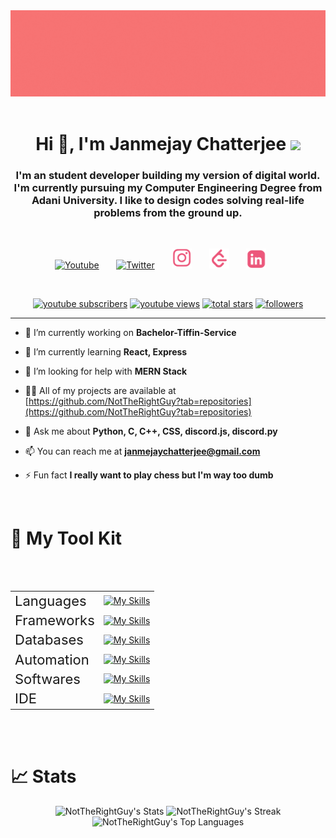 <div align="center"><img src="./assets/Banner%20Profile.gif"/></div>
<br/>
<h1 align="center">Hi 👋, I'm Janmejay Chatterjee <img src="https://media.giphy.com/media/MxYQrB9jeGzza/giphy.gif" width="50"></h1> 
<h3 align="center">I'm an student developer building my version of digital world. I'm currently pursuing my Computer Engineering Degree from Adani University. I like to design codes solving real-life problems from the ground up.</h3>
<br/>
<!-- Social icons section -->
<p align="center">
  <a href="https://www.youtube.com/channel/UCtYCQToUB9jo9-nfrBm4WaQ"><img width="32px" alt="Youtube" title="Youtube" src="https://i.imgur.com/qiXu7b2.png"/></a>
  &#8287;&#8287;&#8287;&#8287;&#8287;
  <a href="https://twitter.com/notJanmejay"><img width="32px" alt="Twitter" title="Twitter" src="https://i.imgur.com/OXZM1L6.png"/></a>
  &#8287;&#8287;&#8287;&#8287;&#8287;
  <a href="https://www.instagram.com/meetdelsion/"><img width="32px" alt="Twitter" title="Instagram" src="./assets/instagram%20logo.png"/></a>
  &#8287;&#8287;&#8287;&#8287;&#8287;
  <a href="https://www.leetcode.com/janmejaychatterjee/"><img width="32px" alt="Twitter" title="Instagram" src="./assets/leetcode%20logo.png"/></a>
  &#8287;&#8287;&#8287;&#8287;&#8287;
    <a href="https://www.linkedin.com/in/janmejay-chatterjee-4a5335202/"><img width="32px" alt="Twitter" title="Instagram" src="./assets/linkeldin%20logo.png"/></a>
  &#8287;&#8287;&#8287;&#8287;&#8287;
</p>

<br/>

<p align="center">
  <a href="https://www.youtube.com/c/UCtYCQToUB9jo9-nfrBm4WaQ?sub_confirmation=1">
    <img alt="youtube subscribers" title="Subscribe to my YouTube channel" src="https://custom-icon-badges.demolab.com/youtube/channel/subscribers/UCtYCQToUB9jo9-nfrBm4WaQ?color=%23E05D44&label=SUBSCRIBE&logo=video&logoColor=white&style=for-the-badge&labelColor=CE4630"/></a> 
  <a href="https://www.youtube.com/c/UCtYCQToUB9jo9-nfrBm4WaQ">
    <img alt="youtube views" title="YouTube views" src="https://custom-icon-badges.demolab.com/youtube/channel/views/UCtYCQToUB9jo9-nfrBm4WaQ?color=%23E1AD0E&logo=video&logoColor=white&style=for-the-badge&labelColor=C79600"/></a> 
  <a href="https://github.com/NotTheRightGuy?tab=repositories&sort=stargazers">
    <img alt="total stars" title="Total stars on GitHub" src="https://custom-icon-badges.demolab.com/github/stars/NotTheRightGuy?color=55960c&style=for-the-badge&labelColor=488207&logo=star"/></a>
  <a href="https://github.com/NotTheRightGuy?tab=followers">
    <img alt="followers" title="Follow me on Github" src="https://custom-icon-badges.demolab.com/github/followers/NotTheRightGuy?color=236ad3&labelColor=1155ba&style=for-the-badge&logo=person-add&label=Follow&logoColor=white"/></a>
</p>

---

- 🔭 I’m currently working on **Bachelor-Tiffin-Service**

- 🌱 I’m currently learning **React, Express**

- 🤝 I’m looking for help with **MERN Stack**

- 👨‍💻 All of my projects are available at [https://github.com/NotTheRightGuy?tab=repositories](https://github.com/NotTheRightGuy?tab=repositories)

- 💬 Ask me about **Python, C, C++, CSS, discord.js, discord.py**

- 📫 You can reach me at **janmejaychatterjee@gmail.com**

- ⚡ Fun fact **I really want to play chess but I'm way too dumb**
  
<br />


# 🧰 My Tool Kit 
<br />
<br />


|                                           |                                                                               |
| -------------------------------------------- | ------------------------------------------------------------------------------------------------------ |
| <div style="font-size:22px">Languages</div>  | [![My Skills](https://skillicons.dev/icons?i=js,html,css,py,c,cpp,git)](https://skillicons.dev)        |
| <div style="font-size:22px">Frameworks</div> | [![My Skills](https://skillicons.dev/icons?i=tailwind,nodejs,react,bootstrap)](https://skillicons.dev) |
| <div style="font-size:22px">Databases</div>  | [![My Skills](https://skillicons.dev/icons?i=mysql)](https://skillicons.dev)                           |
| <div style="font-size:22px">Automation</div> | [![My Skills](https://skillicons.dev/icons?i=selenium)](https://skillicons.dev)                        |
| <div style="font-size:22px">Softwares</div>  | [![My Skills](https://skillicons.dev/icons?i=photoshop,illustrator,figma)](https://skillicons.dev)     |
| <div style="font-size:22px">IDE</div>        | [![My Skills](https://skillicons.dev/icons?i=atom,vscode,vim)](https://skillicons.dev)                 |

<br />
<br />

# 📈 Stats 

<div align='center'>

![NotTheRightGuy's Stats](https://github-readme-stats.vercel.app/api?username=NotTheRightGuy&theme=vue-dark&show_icons=true&hide_border=true&count_private=true)
![NotTheRightGuy's Streak](https://github-readme-streak-stats.herokuapp.com/?user=NotTheRightGuy&theme=vue-dark&hide_border=true)
![NotTheRightGuy's Top Languages](https://github-readme-stats.vercel.app/api/top-langs/?username=NotTheRightGuy&theme=vue-dark&show_icons=true&hide_border=true&layout=compact)

</div>
